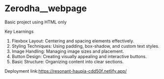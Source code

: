 # Zerodha__webpage
Basic  project using HTML only

Key Learnings
1) Flexbox Layout: Centering and spacing elements effectively.
2) Styling Techniques: Using padding, box-shadow, and custom text styles.
3) Image Handling: Managing image sizes and placement.
4) Button Design: Creating visually appealing and interactive buttons.
5) Basic Structure: Organizing content into clear sections.

Deployment link:https://resonant-haupia-cdd50f.netlify.app/
